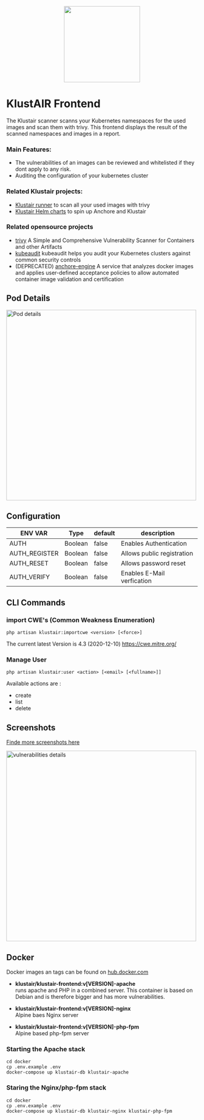 <p align="center"><img src="https://raw.githubusercontent.com/mms-gianni/klustair-frontend/master/docs/img/klustair.png" width="200"></p>

# KlustAIR Frontend
The Klustair scanner scanns your Kubernetes namespaces for the used images and scan them with trivy. This frontend displays the result of the scanned namespaces and images in a report. 

### Main Features: 
- The vulnerabilities of an images can be reviewed and whitelisted if they dont apply to any risk.
- Auditing the configuration of your kubernetes cluster 

### Related Klustair projects: 
- <a href="https://github.com/klustair/klustair">Klustair runner</a> to scan all your used images with trivy
- <a href="https://github.com/klustair/klustair-helm">Klustair Helm charts</a> to spin up Anchore and Klustair

### Related opensource projects
- <a href="https://github.com/aquasecurity/trivy">trivy</a> A Simple and Comprehensive Vulnerability Scanner for Containers and other Artifacts
- <a href="https://github.com/Shopify/kubeaudit">kubeaudit</a> kubeaudit helps you audit your Kubernetes clusters against common security controls
- (DEPRECATED) <a href="https://github.com/anchore/anchore-engine">anchore-engine</a> A service that analyzes docker images and applies user-defined acceptance policies to allow automated container image validation and certification

## Pod Details
<img src="https://raw.githubusercontent.com/mms-gianni/klustair-frontend/master/docs/img/image_details.png" height="500" alt="Pod details">

## Configuration

| ENV VAR       | Type    | default | description                |
|---------------|---------|---------|----------------------------|
| AUTH          | Boolean | false   | Enables Authentication     |
| AUTH_REGISTER | Boolean | false   | Allows public registration |
| AUTH_RESET    | Boolean | false   | Allows password reset      |
| AUTH_VERIFY   | Boolean | false   | Enables E-Mail verfication |

## CLI Commands

### import CWE's (Common Weakness Enumeration)

```
php artisan klustair:importcwe <version> [<force>]
```
The current latest Version is 4.3 (2020-12-10) 
https://cwe.mitre.org/ 

### Manage User
```
php artisan klustair:user <action> [<email> [<fullname>]]
```
Available actions are : 
 - create 
 - list
 - delete
 
## Screenshots
<a href="https://github.com/klustair/klustair-frontend/blob/master/docs/screenshots/0.3.0/SCREENSHOTS.md">Finde more screenshots here</a>

<img src="https://raw.githubusercontent.com/klustair/klustair-frontend/master/docs/screenshots/0.3.0/vulnerabilities.details.png" width="500" alt="vulnerabilities details">


## Docker

Docker images an tags can be found on <a href="https://hub.docker.com/r/klustair/klustair-frontend">hub.docker.com</a>

- <b>klustair/klustair-frontend:v[VERSION]-apache</b><br>
  runs apache and PHP in a combined server. This container is based on Debian and is therefore bigger and has more vulnerabilities.

- <b>klustair/klustair-frontend:v[VERSION]-nginx</b><br>
  Alpine baes Nginx server

- <b>klustair/klustair-frontend:v[VERSION]-php-fpm</b><br>
  Alpine based php-fpm server

### Starting the Apache stack

    cd docker
    cp .env.example .env
    docker-compose up klustair-db klustair-apache

### Staring the Nginx/php-fpm stack

    cd docker
    cp .env.example .env
    docker-compose up klustair-db klustair-nginx klustair-php-fpm


